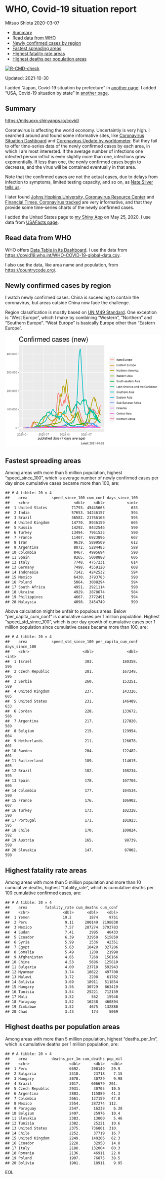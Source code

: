 WHO, Covid-19 situation report
================
Mitsuo Shiota
2020-03-07

-   [Summary](#summary)
-   [Read data from WHO](#read-data-from-who)
-   [Newly confirmed cases by region](#newly-confirmed-cases-by-region)
-   [Fastest spreading areas](#fastest-spreading-areas)
-   [Highest fatality rate areas](#highest-fatality-rate-areas)
-   [Highest deaths per population
    areas](#highest-deaths-per-population-areas)

<!-- badges: start -->

[![R-CMD-check](https://github.com/mitsuoxv/covid/workflows/R-CMD-check/badge.svg)](https://github.com/mitsuoxv/covid/actions)
<!-- badges: end -->

Updated: 2021-10-30

I added “Japan, Covid-19 situation by prefecture” in [another
page](Japan.md). I added “USA, Covid-19 situation by state” in [another
page](USA.md).

## Summary

<https://mitsuoxv.shinyapps.io/covid/>

Coronavirus is affecting the world economy. Uncertaintiy is very high. I
searched around and found some informative sites, like [Coronavirus
Situation
Dashboard](https://who.maps.arcgis.com/apps/opsdashboard/index.html#/c88e37cfc43b4ed3baf977d77e4a0667)
and [Coronavirus Update by
worldometer](https://www.worldometers.info/coronavirus/). But they fail
to offer time-series data of the newly confirmed cases by each area, in
which I am most interested. If the average number of infections one
infected person inflict is even slightly more than one, infections grow
exponentially. If less than one, the newly confirmed cases begin to
decrease, and the virus will be contained eventually in that area.

Note that the confirmed cases are not the actual cases, due to delays
from infection to symptoms, limited testing capacity, and so on, as
[Nate Silver tells
us](https://fivethirtyeight.com/features/coronavirus-case-counts-are-meaningless/).

I later found [Johns Hopkins University, Coronavirus Resource
Center](https://coronavirus.jhu.edu/) and [Financial Times, Coronavirus
tracked](https://www.ft.com/content/a26fbf7e-48f8-11ea-aeb3-955839e06441)
are very informative, and that they provide some time-series charts of
the newly confirmed cases.

I added the United States page to [my Shiny
App](https://mitsuoxv.shinyapps.io/covid/) on May 25, 2020. I use data
from [USAFacts
page](https://usafacts.org/visualizations/coronavirus-covid-19-spread-map/).

## Read data from WHO

WHO offers [Data Table in its Dashboard](https://covid19.who.int/table).
I use the data from
<https://covid19.who.int/WHO-COVID-19-global-data.csv>.

I also use the data, like area name and population, from
<https://countrycode.org/>.

## Newly confirmed cases by region

I watch newly confirmed cases. China is suceeding to contain the
coronavirus, but areas outside China now face the challenge.

Region classification is mostly based on [UN M49
Standard](https://unstats.un.org/unsd/methodology/m49/). One exception
is “West Europe”, which I make by combining “Western”, “Northern” and
“Southern Europe”. “West Europe” is basically Europe other than “Eastern
Europe”.

![](README_files/figure-gfm/chart-1.png)<!-- -->

## Fastest spreading areas

Among areas with more than 5 million population, highest
“speed\_since\_100”, which is average number of newly confirmed cases
per day since cumulative cases became more than 100, are:

    ## # A tibble: 20 × 4
    ##    area           speed_since_100 cum_conf days_since_100
    ##    <chr>                    <dbl>    <dbl>          <int>
    ##  1 United States           71793. 45445663            633
    ##  2 India                   57653. 34246157            594
    ##  3 Brazil                  36582. 21766168            595
    ##  4 United Kingdom          14770.  8936159            605
    ##  5 Russia                  14292.  8432546            590
    ##  6 Turkey                  13494.  7961535            590
    ##  7 France                  11407.  6923896            607
    ##  8 Iran                     9639.  5899509            612
    ##  9 Argentina                8972.  5284485            589
    ## 10 Colombia                 8467.  4995694            590
    ## 11 Spain                    8265.  5008888            606
    ## 12 Italy                    7748.  4757231            614
    ## 13 Germany                  7498.  4559120            608
    ## 14 Indonesia                7142.  4242532            594
    ## 15 Mexico                   6430.  3793783            590
    ## 16 Poland                   5064.  3008294            594
    ## 17 South Africa             4951.  2921114            590
    ## 18 Ukraine                  4929.  2878674            584
    ## 19 Philippines              4667.  2772491            594
    ## 20 Malaysia                 4098.  2454749            599

Above calculation might be unfair to populous areas. Below
“per\_capita\_cum\_conf” is cumulative cases per 1 million population.
Highest “speed\_std\_since\_100”, which is per day growth of cumulative
cases per 1 million population since cumulative cases became more than
100, are:

    ## # A tibble: 20 × 4
    ##    area           speed_std_since_100 per_capita_cum_conf days_since_100
    ##    <chr>                        <dbl>               <dbl>          <int>
    ##  1 Israel                        303.             180358.            596
    ##  2 Czech Republic                281.             167248.            596
    ##  3 Serbia                        260.             153251.            589
    ##  4 United Kingdom                237.             143326.            605
    ##  5 United States                 231.             146489.            633
    ##  6 Jordan                        228.             133672.            586
    ##  7 Argentina                     217.             127820.            589
    ##  8 Belgium                       215.             129954.            604
    ##  9 Netherlands                   211.             126678.            601
    ## 10 Sweden                        204.             122482.            601
    ## 11 Switzerland                   189.             114615.            605
    ## 12 Brazil                        182.             108234.            595
    ## 13 Spain                         178.             107704.            606
    ## 14 Colombia                      177.             104534.            590
    ## 15 France                        176.             106902.            607
    ## 16 Turkey                        173.             102328.            590
    ## 17 Portugal                      171.             101923.            595
    ## 18 Chile                         170.             100824.            592
    ## 19 Austria                       165.              98739.            599
    ## 20 Slovakia                      147.              87002.            590

## Highest fatality rate areas

Among areas with more than 5 million population and more than 10
cumulative deaths, highest “fatality\_rate”, which is cumulative deaths
per 100 cumulative confirmed cases, are:

    ## # A tibble: 20 × 4
    ##    area        fatality_rate cum_deaths cum_conf
    ##    <chr>               <dbl>      <dbl>    <dbl>
    ##  1 Yemen               19.2        1874     9751
    ##  2 Peru                 9.11     200149  2198038
    ##  3 Mexico               7.57     287274  3793783
    ##  4 Sudan                7.41       2995    40433
    ##  5 Ecuador              6.39      32958   515859
    ##  6 Syria                5.99       2536    42351
    ##  7 Egypt                5.63      18428   327286
    ##  8 Somalia              5.49       1208    21998
    ##  9 Afghanistan          4.65       7268   156166
    ## 10 China                4.53       5696   125810
    ## 11 Bulgaria             4.00      23718   592943
    ## 12 Myanmar              3.74      18622   497700
    ## 13 Malawi               3.72       2298    61782
    ## 14 Bolivia              3.69      18911   511854
    ## 15 Hungary              3.56      30729   863419
    ## 16 Tunisia              3.54      25221   712139
    ## 17 Mali                 3.52        562    15948
    ## 18 Paraguay             3.52      16238   460894
    ## 19 Zimbabwe             3.52       4675   132880
    ## 20 Chad                 3.43        174     5069

## Highest deaths per population areas

Among areas with more than 5 million population, highest
“deaths\_per\_1m”, which is cumulative deaths per 1 million population,
are:

    ## # A tibble: 20 × 4
    ##    area           deaths_per_1m cum_deaths pop_mil
    ##    <chr>                  <dbl>      <dbl>   <dbl>
    ##  1 Peru                   6692.     200149   29.9 
    ##  2 Bulgaria               3318.      23718    7.15
    ##  3 Hungary                3078.      30729    9.98
    ##  4 Brazil                 3017.     606679  201.  
    ##  5 Czech Republic         2931.      30705   10.5 
    ##  6 Argentina              2803.     115889   41.3 
    ##  7 Colombia               2661.     127159   47.8 
    ##  8 Mexico                 2554.     287274  112.  
    ##  9 Paraguay               2547.      16238    6.38
    ## 10 Belgium                2497.      25976   10.4 
    ## 11 Slovakia               2383.      13000    5.46
    ## 12 Tunisia                2382.      25221   10.6 
    ## 13 United States          2375.     736801  310.  
    ## 14 Chile                  2252.      37719   16.7 
    ## 15 United Kingdom         2249.     140206   62.3 
    ## 16 Ecuador                2228.      32958   14.8 
    ## 17 Italy                  2188.     132004   60.3 
    ## 18 Romania                2136.      46911   22.0 
    ## 19 Poland                 1997.      76875   38.5 
    ## 20 Bolivia                1901.      18911    9.95

EOL
